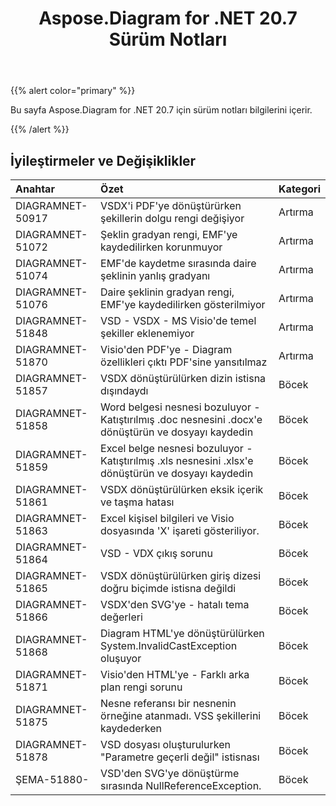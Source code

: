 ﻿---
title: Aspose.Diagram for .NET 20.7 Sürüm Notları
type: docs
weight: 15
url: /tr/net/aspose-diagram-for-net-20-7-release-notes/
---
{{% alert color="primary" %}} 

Bu sayfa Aspose.Diagram for .NET 20.7 için sürüm notları bilgilerini içerir.

{{% /alert %}} 
## **İyileştirmeler ve Değişiklikler**

|**Anahtar**|**Özet**|**Kategori**|
|:- |:- |:- |
|DIAGRAMNET-50917|VSDX'i PDF'ye dönüştürürken şekillerin dolgu rengi değişiyor|Artırma|
|DIAGRAMNET-51072|Şeklin gradyan rengi, EMF'ye kaydedilirken korunmuyor|Artırma|
|DIAGRAMNET-51074|EMF'de kaydetme sırasında daire şeklinin yanlış gradyanı|Artırma|
|DIAGRAMNET-51076|Daire şeklinin gradyan rengi, EMF'ye kaydedilirken gösterilmiyor|Artırma|
|DIAGRAMNET-51848|VSD - VSDX - MS Visio'de temel şekiller eklenemiyor|Artırma|
|DIAGRAMNET-51870|Visio'den PDF'ye - Diagram özellikleri çıktı PDF'sine yansıtılmaz|Artırma|
|DIAGRAMNET-51857|VSDX dönüştürülürken dizin istisna dışındaydı|Böcek|
|DIAGRAMNET-51858|Word belgesi nesnesi bozuluyor - Katıştırılmış .doc nesnesini .docx'e dönüştürün ve dosyayı kaydedin|Böcek|
|DIAGRAMNET-51859|Excel belge nesnesi bozuluyor - Katıştırılmış .xls nesnesini .xlsx'e dönüştürün ve dosyayı kaydedin|Böcek|
|DIAGRAMNET-51861|VSDX dönüştürülürken eksik içerik ve taşma hatası|Böcek|
|DIAGRAMNET-51863|Excel kişisel bilgileri ve Visio dosyasında 'X' işareti gösteriliyor.|Böcek|
|DIAGRAMNET-51864|VSD - VDX çıkış sorunu|Böcek|
|DIAGRAMNET-51865|VSDX dönüştürülürken giriş dizesi doğru biçimde istisna değildi|Böcek|
|DIAGRAMNET-51866|VSDX'den SVG'ye - hatalı tema değerleri|Böcek|
|DIAGRAMNET-51868|Diagram HTML'ye dönüştürülürken System.InvalidCastException oluşuyor|Böcek|
|DIAGRAMNET-51871|Visio'den HTML'ye - Farklı arka plan rengi sorunu|Böcek|
|DIAGRAMNET-51875|Nesne referansı bir nesnenin örneğine atanmadı. VSS şekillerini kaydederken|Böcek|
|DIAGRAMNET-51878|VSD dosyası oluşturulurken "Parametre geçerli değil" istisnası|Böcek|
|ŞEMA-51880-|VSD'den SVG'ye dönüştürme sırasında NullReferenceException.|Böcek|

